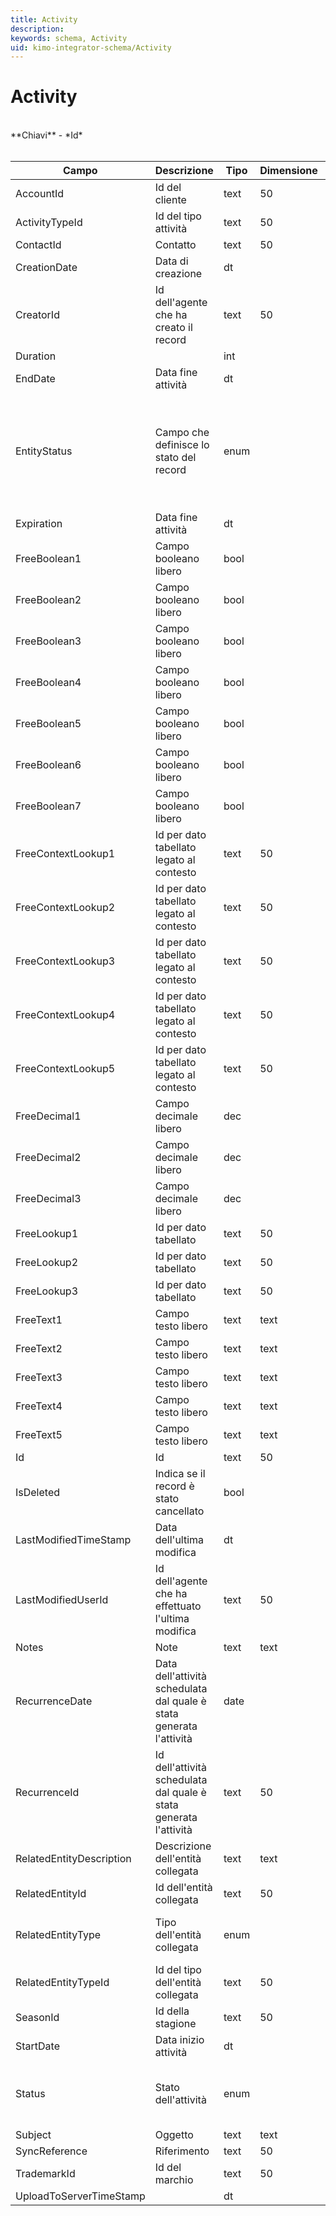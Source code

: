 ```yaml
---
title: Activity
description:
keywords: schema, Activity
uid: kimo-integrator-schema/Activity
---
```


# Activity

<br>
**Chiavi**
- *Id*
<br><br>

| Campo | Descrizione | Tipo | Dimensione | Note |
| --- | --- | --- | --- | --- |
| AccountId | Id del cliente | text | 50 |  |
| ActivityTypeId | Id del tipo attività | text | 50 |  |
| ContactId | Contatto | text | 50 |  |
| CreationDate | Data di creazione | dt |  |  |
| CreatorId | Id dell'agente che ha creato il record | text | 50 |  |
| Duration |  | int |  |  |
| EndDate | Data fine attività | dt |  |  |
| EntityStatus | Campo che definisce lo stato del record | enum |  | 0: ImportedFromErp, 1: ExportedToErp, 2: ImportedByErp, 3: ExportingToErp, 4: Deleted, 5: CommittingExportToErp, 6: ToExportToErp, 7: Editing, 8: UploadedToServer |
| Expiration | Data fine attività | dt |  |  |
| FreeBoolean1 | Campo booleano libero | bool |  |  |
| FreeBoolean2 | Campo booleano libero | bool |  |  |
| FreeBoolean3 | Campo booleano libero | bool |  |  |
| FreeBoolean4 | Campo booleano libero | bool |  |  |
| FreeBoolean5 | Campo booleano libero | bool |  |  |
| FreeBoolean6 | Campo booleano libero | bool |  |  |
| FreeBoolean7 | Campo booleano libero | bool |  |  |
| FreeContextLookup1 | Id per dato tabellato legato al contesto | text | 50 |  |
| FreeContextLookup2 | Id per dato tabellato legato al contesto | text | 50 |  |
| FreeContextLookup3 | Id per dato tabellato legato al contesto | text | 50 |  |
| FreeContextLookup4 | Id per dato tabellato legato al contesto | text | 50 |  |
| FreeContextLookup5 | Id per dato tabellato legato al contesto | text | 50 |  |
| FreeDecimal1 | Campo decimale libero | dec |  |  |
| FreeDecimal2 | Campo decimale libero | dec |  |  |
| FreeDecimal3 | Campo decimale libero | dec |  |  |
| FreeLookup1 | Id per dato tabellato | text | 50 |  |
| FreeLookup2 | Id per dato tabellato | text | 50 |  |
| FreeLookup3 | Id per dato tabellato | text | 50 |  |
| FreeText1 | Campo testo libero | text | text |  |
| FreeText2 | Campo testo libero | text | text |  |
| FreeText3 | Campo testo libero | text | text |  |
| FreeText4 | Campo testo libero | text | text |  |
| FreeText5 | Campo testo libero | text | text |  |
| Id | Id | text | 50 |  |
| IsDeleted | Indica se il record è stato cancellato | bool |  |  |
| LastModifiedTimeStamp | Data dell'ultima modifica | dt |  |  |
| LastModifiedUserId | Id dell'agente che ha effettuato l'ultima modifica | text | 50 |  |
| Notes | Note | text | text |  |
| RecurrenceDate | Data dell'attività schedulata dal quale è stata generata l'attività | date |  |  |
| RecurrenceId | Id dell'attività schedulata dal quale è stata generata l'attività | text | 50 |  |
| RelatedEntityDescription | Descrizione dell'entità collegata | text | text |  |
| RelatedEntityId | Id dell'entità collegata | text | 50 |  |
| RelatedEntityType | Tipo dell'entità collegata | enum |  | 0: Undefined, 1: ErpDocument, 2: Document, 3: BudgetLine |
| RelatedEntityTypeId | Id del tipo dell'entità collegata | text | 50 |  |
| SeasonId | Id della stagione | text | 50 |  |
| StartDate | Data inizio attività | dt |  |  |
| Status | Stato dell'attività | enum |  | 0: Undefined, 1: Open, 2: Completed, 3: Expired, 4: Late, 5: Dismissed, 1000: FromRecurrence |
| Subject | Oggetto | text | text |  |
| SyncReference | Riferimento | text | 50 |  |
| TrademarkId | Id del marchio | text | 50 |  |
| UploadToServerTimeStamp |  | dt |  |  |

